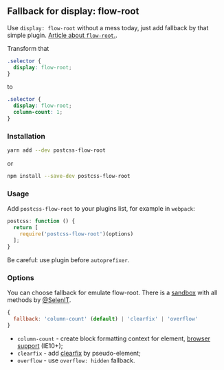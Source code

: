 ## Fallback for display: flow-root
Use `display: flow-root` without a mess today, just add fallback by that simple plugin. [Article about `flow-root`.](https://rachelandrew.co.uk/archives/2017/01/24/the-end-of-the-clearfix-hack/).

Transform that
```css
.selector {
  display: flow-root;
}
```
to
```css
.selector {
  display: flow-root;
  column-count: 1;
}
```

### Installation
```sh
yarn add --dev postcss-flow-root
```
or
```sh
npm install --save-dev postcss-flow-root
```

### Usage
Add `postcss-flow-root` to your plugins list, for example in `webpack`:
```js
postcss: function () {
  return [
    require('postcss-flow-root')(options)
  ];
}
```
Be careful: use plugin before `autoprefixer`.

### Options
You can choose fallback for emulate flow-root. There is a [sandbox](http://codepen.io/SelenIT/pen/GrEbop) with all methods by [@SelenIT](https://github.com/SelenIT).
```js
{
  fallback: 'column-count' (default) | 'clearfix' | 'overflow'
}
```
- `column-count` - create block formatting context for element, [browser support](http://caniuse.com/#feat=multicolumn) (IE10+);
- `clearfix` - add [clearfix](https://css-tricks.com/snippets/css/clear-fix/) by pseudo-element;
- `overflow` - use `overflow: hidden` fallback.
